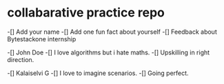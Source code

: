 # collabarative practice repo
-[] Add your name 
-[] Add one fun fact about yourself
-[] Feedback about Bytestackone internship

-[] John Doe
-[] I love algorithms but i hate maths.
-[] Upskilling in right direction.

-[] Kalaiselvi G
-[] I love to imagine scenarios.
-[] Going perfect.